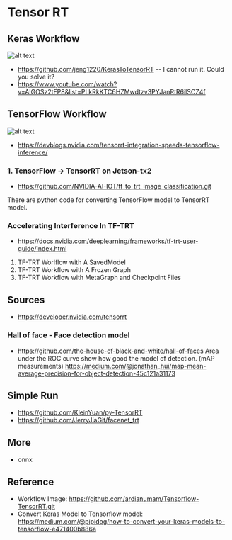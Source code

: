 # Tensor RT

## Keras Workflow
![alt text](https://gitlab.iz.hs-offenburg.de/imla/demos/tensor_rt/blob/vittunyuta/notebook/pictures/Keras_to_TensorRT.png "Keras Workflow")
- https://github.com/jeng1220/KerasToTensorRT -- I cannot run it. Could you solve it?
- https://www.youtube.com/watch?v=AIGOSz2tFP8&list=PLkRkKTC6HZMwdtzv3PYJanRtR6ilSCZ4f

## TensorFlow Workflow
![alt text](https://gitlab.iz.hs-offenburg.de/imla/demos/tensor_rt/blob/vittunyuta/notebook/pictures/tf-trt_workflow.png "Tensorflow Workflow")
- https://devblogs.nvidia.com/tensorrt-integration-speeds-tensorflow-inference/

### 1. TensorFlow -> TensorRT on Jetson-tx2
- https://github.com/NVIDIA-AI-IOT/tf_to_trt_image_classification.git

There are python code for converting TensorFlow model to TensorRT model. 

### Accelerating Interference In TF-TRT
- https://docs.nvidia.com/deeplearning/frameworks/tf-trt-user-guide/index.html

1. TF-TRT Worlflow with A SavedModel
2. TF-TRT Workflow with A Frozen Graph
3. TF-TRT Workflow with MetaGraph and Checkpoint Files

## Sources
- https://developer.nvidia.com/tensorrt

### Hall of face - Face detection model
- https://github.com/the-house-of-black-and-white/hall-of-faces
Area under the ROC curve show how good the model of detection.
(mAP measurements) https://medium.com/@jonathan_hui/map-mean-average-precision-for-object-detection-45c121a31173

## Simple Run
- https://github.com/KleinYuan/py-TensorRT
- https://github.com/JerryJiaGit/facenet_trt

## More
- onnx

## Reference
- Workflow Image: https://github.com/ardianumam/Tensorflow-TensorRT.git
- Convert Keras Model to Tensorflow model: https://medium.com/@pipidog/how-to-convert-your-keras-models-to-tensorflow-e471400b886a
